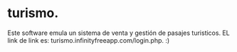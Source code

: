 # turismo.
Este software emula un sistema de venta y gestión de pasajes turisticos.
EL link de link es: turismo.infinityfreeapp.com/login.php. :)
